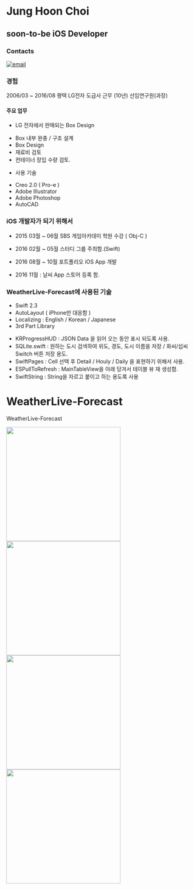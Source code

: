 # Jung Hoon Choi
## soon-to-be iOS Developer

### Contacts
[![email](https://img.shields.io/badge/email-Junghoon-00059f.svg)](mailto:coolmint.swift@gmail.com)

### 경험
2006/03 ~ 2016/08 평택 LG전자 도급사 근무 (10년) 선임연구원(과장)

#### 주요 업무
- LG 전자에서 판매되는 Box Design 
 + Box 내부 완충 / 구조 설계 
 + Box Design
 + 재료비 검토
 + 컨테이너 장입 수량 검토.

- 사용 기술
 + Creo 2.0 ( Pro-e )
 + Adobe Illustrator
 + Adobe Photoshop
 + AutoCAD 
 
### iOS 개발자가 되기 위해서
- 2015 03월 ~ 06월  SBS 게임아카데미 학원 수강 ( Obj-C )
- 2016 02월 ~ 05월  스터디 그룹 주최함.(Swift)

- 2016 08월 ~ 10월 포트폴리오 iOS App 개발
- 2016 11월 : 날씨 App 스토어 등록 함.

### WeatherLive-Forecast에 사용된 기술
- Swift 2.3
- AutoLayout ( iPhone만 대응함 )
- Localizing : English / Korean / Japanese
- 3rd Part Library
 + KRProgressHUD : JSON Data 을 읽어 오는 동안 표시 되도록 사용.
 + SQLite.swift : 원하는 도시 검색하여 위도, 경도, 도시 이름을 저장 / 화씨/섭씨 Switch 버튼 저장 용도.
 + SwiftPages : Cell 선택 후 Detail / Houly / Daily 을 표현하기 위해서 사용.
 + ESPullToRefresh : MainTableView을 아래 당겨서 테이블 뷰 재 생성함.
 + SwiftString : String을 자르고 붙이고 하는 용도록 사용
 
# WeatherLive-Forecast
WeatherLive-Forecast

<a href="url"><img src="https://cloud.githubusercontent.com/assets/7751242/20178621/677c99e4-a795-11e6-9df2-dc8b6e791914.jpg" align="WeatherLive-Forecast Screen Shot" height="300"></a>
<a href="url"><img src="https://cloud.githubusercontent.com/assets/7751242/20178866/81daeaf6-a796-11e6-9021-6e07cbaea00b.jpg" align="WeatherLive-Forecast Screen Shot" height="300"></a>
<a href="url"><img src="https://cloud.githubusercontent.com/assets/7751242/20178869/84b53c4a-a796-11e6-94cb-d78ac027cf45.jpg" align="WeatherLive-Forecast Screen Shot" height="300"></a>
<a href="url"><img src="https://cloud.githubusercontent.com/assets/7751242/20178874/8626e466-a796-11e6-8646-d515196a8ff9.jpg" align="WeatherLive-Forecast Screen Shot" height="300"></a>


